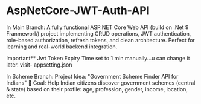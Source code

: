 # AspNetCore-JWT-Auth-API
In Main Branch:
A fully functional ASP.NET Core Web API (build on .Net 9 Franmework) project implementing CRUD operations, JWT authentication, role-based authorization, refresh tokens, and clean architecture. Perfect for learning and real-world backend integration.

Important** Jwt Token Expiry Time set to 1 min manually...u can change it later. 
visit- appsetting.json

In Scheme Branch:
 Project Idea: "Government Scheme Finder API for Indians"
🎯 Goal: Help Indian citizens discover government schemes (central & state) based on their profile: age, profession, gender, income, location, etc.